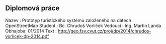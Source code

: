 Diplomová práce
----------------

Nazev   : Prototyp turistického systému založeného na datech OpenStreetMap
Student : Bc. Chrudoš Vorlíček
Vedouci : Ing. Martin Landa
Obhajoba: 01/2014
Text    : http://geo.fsv.cvut.cz/proj/dp/2014/chrudos-vorlicek-dp-2014.pdf
